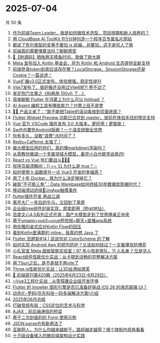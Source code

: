 # 2025-07-04

共 50 条

<!-- BEGIN JUEJIN -->
<!-- 最后更新时间 2025-07-04 00:33:25 +0800 -->
1. [作为前端Team Leader，我是如何做技术选型、项目排期和新人培养的？](https://juejin.cn/post/7522090849035911219)
1. [用 CloudBase AI ToolKit 在5分钟创造一个程序员专属名片网站](https://juejin.cn/post/7521642915274555446)
1. [都说了布尔类型的变量不要加 is 前缀，非要加，这不是坑人了嘛](https://juejin.cn/post/7521642915278422070)
1. [前端真的需要懂算法吗？聊聊感受](https://juejin.cn/post/7522381707791187983)
1. [🚣【附源码】牺牲两天摸鱼时间，我做了款大屏](https://juejin.cn/post/7521986967103143972)
1. [Meta 宣布加入 Kotlin 基金会，将为 Kotlin 和 Android 生态提供全新支持](https://juejin.cn/post/7521642915278487606)
1. [前端登录token到底应该存在哪？LocalStorage、SessionStorage还是Cookie？一篇说透！](https://juejin.cn/post/7521936882353471526)
1. [Vue扩展v3.0正式发布，体验增强，稳定性提升](https://juejin.cn/post/7522090808604016686)
1. [Vite7发布了，我好像还没用过Vite6呢?! 卷不动了](https://juejin.cn/post/7521577047367614498)
1. [鉴定热门文章之《别再用 100vh 了...》](https://juejin.cn/post/7522188987113979914)
1. [简单聊聊 Flutter 在鸿蒙上为什么可以 hotload ？](https://juejin.cn/post/7521708544724844583)
1. [AI Agent 编程工具有哪些能力？付费上班不是梦](https://juejin.cn/post/7521671721557082163)
1. [🤦‍♂️ 产品又来了："能不能把Table的滚动条放到页面底部？](https://juejin.cn/post/7521922500773789747)
1. [Flutter  Widget  Preview  功能已合并到 master，提前在体验毛坯的预览支持](https://juejin.cn/post/7522006762512039955)
1. [Vue 官方 VSCode 插件发布 3.0 大版本，更好用！更智能！](https://juejin.cn/post/7522418729440100394)
1. [Swift也要抢Android饭碗？一个语言统御全世界](https://juejin.cn/post/7521697572516937774)
1. [你有多久，没敢“浪费”点时间了？](https://juejin.cn/post/7522187483761950771)
1. [Redis+Caffeine 太强了！](https://juejin.cn/post/7521577047367696418)
1. [做大模型应用的你们，真的懂markdown渲染吗？](https://juejin.cn/post/7522617533485219891)
1. [从零教你微调一个专属领域大模型，看完小白也能学会炼丹!](https://juejin.cn/post/7521973217771831350)
1. [React vs Vue,爷们要战斗👊👊👊](https://juejin.cn/post/7522411416210948115)
1. [程序员崩溃瞬间：[] == ![] 为什么是 true？💥](https://juejin.cn/post/7521753316621254706)
1. [如何使用 h 函数提升一点 Vue3 开发的幸福感？](https://juejin.cn/post/7521378571433754659)
1. [用了十年 Docker，我为什么决定换掉它？](https://juejin.cn/post/7521927128524210212)
1. [破局“不可能三角”：Data Warebase如何终结30年数据库割据时代？](https://juejin.cn/post/7521356618183524388)
1. [移动端滑动选择📲UniApp触摸事件](https://juejin.cn/post/7521405783197712393)
1. [flutter插件开发 再战江湖 ](https://juejin.cn/post/7522090772011696179)
1. [离开大厂一年后的牛马，又回到了草原](https://juejin.cn/post/7522315126491856923)
1. [企业级tree组件封装实现，即拿即用（附git地址）](https://juejin.cn/post/7522188987113766922)
1. [百度文心4.5系列正式开源：国产大模型走到了世界牌桌正中央](https://juejin.cn/post/7521283343269068838)
1. [基于uniapp+vue3+uvue短视频+聊天+直播app系统](https://juejin.cn/post/7522315126492512283)
1. [用优雅的姿式应对Kotlin Flow的回压](https://juejin.cn/post/7521928562011455503)
1. [看到Kotlin里满屏的 inline，我真的想 Java 了](https://juejin.cn/post/7521920528094740522)
1. [Flutter 百题斩#14 |  说说你对 ColorScheme 的了解](https://juejin.cn/post/7521622681927696384)
1. [如何实现 Android App 的抓包防护？又该如何绕过？一文看懂攻防博弈](https://juejin.cn/post/7522102582288629786)
1. [小扎官宣 Meta 超级智能实验室！97 年小孩哥带队，11 人名单 7 位是华人](https://juejin.cn/post/7521917718284402723)
1. [React组件性能优化实战：从卡顿到流畅的完整解决方案](https://juejin.cn/post/7521685642431397927)
1. [用了bun之后，是不是就不用vite了](https://juejin.cn/post/7522080312564285486)
1. [Three.js性能优化实战：让3D丝滑如德芙](https://juejin.cn/post/7521209550428454953)
1. [🧭 前端周刊第420期（2025年6月23日–6月29日）](https://juejin.cn/post/7522090772012990515)
1. [🔥Vue3工程化实战：从零搭建企业级开发环境](https://juejin.cn/post/7521622011212234806)
1. [Flutter 的 Impeller 图形引擎是否已准备好挑战 iOS 26 的液态玻璃 UI？](https://juejin.cn/post/7521013717439332378)
1. [动态化-罗码(京东科技一码多端解决方案)介绍](https://juejin.cn/post/7522006762511908883)
1. [2025年06月总结](https://juejin.cn/post/7521973217771749430)
1. [打破常规布局：CSS定位的艺术与科学](https://juejin.cn/post/7521920528094003242)
1. [AJAX：前后端通信的桥梁](https://juejin.cn/post/7521973217763442731)
1. [基于二次封装的的 Form 使用示例](https://juejin.cn/post/7521973217762983979)
1. [JSON.parse也有新用法了](https://juejin.cn/post/7521622681927155712)
1. [互联网人，为什么你越来越能干，路却越走越窄？换个体制内视角看看](https://juejin.cn/post/7522332967373668391)
1. [十万级设备接入的微前端架构设计实践](https://juejin.cn/post/7522307636302446634)
<!-- END JUEJIN -->